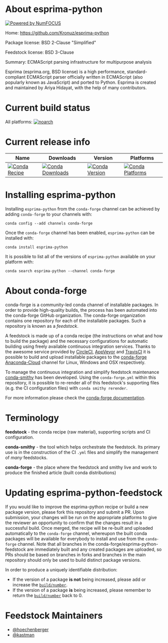 About esprima-python
====================

[![Powered by NumFOCUS](https://img.shields.io/badge/powered%20by-NumFOCUS-orange.svg?style=flat&colorA=E1523D&colorB=007D8A)](http://numfocus.org)

Home: https://github.com/Kronuz/esprima-python

Package license: BSD 2-Clause "Simplified"

Feedstock license: BSD 3-Clause

Summary: ECMAScript parsing infrastructure for multipurpose analysis

Esprima (esprima.org, BSD license) is a high performance,
standard-compliant ECMAScript parser officially written in
ECMAScript (also popularly known as JavaScript) and ported to
Python. Esprima is created and maintained by Ariya Hidayat,
with the help of many contributors.


Current build status
====================

All platforms:
[![noarch](https://img.shields.io/circleci/project/github/conda-forge/esprima-python-feedstock/master.svg?label=noarch)](https://circleci.com/gh/conda-forge/esprima-python-feedstock)

Current release info
====================

| Name | Downloads | Version | Platforms |
| --- | --- | --- | --- |
| [![Conda Recipe](https://img.shields.io/badge/recipe-esprima--python-green.svg)](https://anaconda.org/conda-forge/esprima-python) | [![Conda Downloads](https://img.shields.io/conda/dn/conda-forge/esprima-python.svg)](https://anaconda.org/conda-forge/esprima-python) | [![Conda Version](https://img.shields.io/conda/vn/conda-forge/esprima-python.svg)](https://anaconda.org/conda-forge/esprima-python) | [![Conda Platforms](https://img.shields.io/conda/pn/conda-forge/esprima-python.svg)](https://anaconda.org/conda-forge/esprima-python) |

Installing esprima-python
=========================

Installing `esprima-python` from the `conda-forge` channel can be achieved by adding `conda-forge` to your channels with:

```
conda config --add channels conda-forge
```

Once the `conda-forge` channel has been enabled, `esprima-python` can be installed with:

```
conda install esprima-python
```

It is possible to list all of the versions of `esprima-python` available on your platform with:

```
conda search esprima-python --channel conda-forge
```


About conda-forge
=================

conda-forge is a community-led conda channel of installable packages.
In order to provide high-quality builds, the process has been automated into the
conda-forge GitHub organization. The conda-forge organization contains one repository
for each of the installable packages. Such a repository is known as a *feedstock*.

A feedstock is made up of a conda recipe (the instructions on what and how to build
the package) and the necessary configurations for automatic building using freely
available continuous integration services. Thanks to the awesome service provided by
[CircleCI](https://circleci.com/), [AppVeyor](https://www.appveyor.com/)
and [TravisCI](https://travis-ci.org/) it is possible to build and upload installable
packages to the [conda-forge](https://anaconda.org/conda-forge)
[Anaconda-Cloud](https://anaconda.org/) channel for Linux, Windows and OSX respectively.

To manage the continuous integration and simplify feedstock maintenance
[conda-smithy](https://github.com/conda-forge/conda-smithy) has been developed.
Using the ``conda-forge.yml`` within this repository, it is possible to re-render all of
this feedstock's supporting files (e.g. the CI configuration files) with ``conda smithy rerender``.

For more information please check the [conda-forge documentation](https://conda-forge.org/docs/).

Terminology
===========

**feedstock** - the conda recipe (raw material), supporting scripts and CI configuration.

**conda-smithy** - the tool which helps orchestrate the feedstock.
                   Its primary use is in the construction of the CI ``.yml`` files
                   and simplify the management of *many* feedstocks.

**conda-forge** - the place where the feedstock and smithy live and work to
                  produce the finished article (built conda distributions)


Updating esprima-python-feedstock
=================================

If you would like to improve the esprima-python recipe or build a new
package version, please fork this repository and submit a PR. Upon submission,
your changes will be run on the appropriate platforms to give the reviewer an
opportunity to confirm that the changes result in a successful build. Once
merged, the recipe will be re-built and uploaded automatically to the
`conda-forge` channel, whereupon the built conda packages will be available for
everybody to install and use from the `conda-forge` channel.
Note that all branches in the conda-forge/esprima-python-feedstock are
immediately built and any created packages are uploaded, so PRs should be based
on branches in forks and branches in the main repository should only be used to
build distinct package versions.

In order to produce a uniquely identifiable distribution:
 * If the version of a package **is not** being increased, please add or increase
   the [``build/number``](https://conda.io/docs/user-guide/tasks/build-packages/define-metadata.html#build-number-and-string).
 * If the version of a package **is** being increased, please remember to return
   the [``build/number``](https://conda.io/docs/user-guide/tasks/build-packages/define-metadata.html#build-number-and-string)
   back to 0.

Feedstock Maintainers
=====================

* [@hoechenberger](https://github.com/hoechenberger/)
* [@kastman](https://github.com/kastman/)


